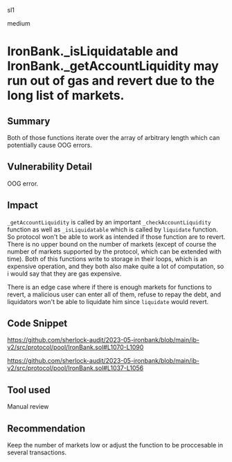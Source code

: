sl1

medium

# IronBank._isLiquidatable and IronBank._getAccountLiquidity may run out of gas and revert due to the long list of markets.

## Summary
Both of those functions iterate over the array of arbitrary length which can potentially cause OOG errors.

## Vulnerability Detail
OOG error.

## Impact
```_getAccountLiquidity``` is called by an important ```_checkAccountLiquidity``` function as well as ```_isLiquidatable``` which is called by ```liquidate``` function. So protocol won't be able to work as intended if those function are to revert. There is no upper bound on the number of markets (except of course the number of markets supported by the protocol, which can be extended with time). Both of this functions write to storage in their loops, which is an expensive operation, and they both also make quite a lot of computation, so i would say that they are gas expensive.

There is an edge case where if there is enough markets for functions to revert, a malicious user can enter all of them, refuse to repay the debt, and liquidators won't be able to liquidate him since ```liquidate``` would revert. 

## Code Snippet
https://github.com/sherlock-audit/2023-05-ironbank/blob/main/ib-v2/src/protocol/pool/IronBank.sol#L1070-L1090

https://github.com/sherlock-audit/2023-05-ironbank/blob/main/ib-v2/src/protocol/pool/IronBank.sol#L1037-L1056

## Tool used
Manual review

## Recommendation
Keep the number of markets low or adjust the function to be proccesable in several transactions.